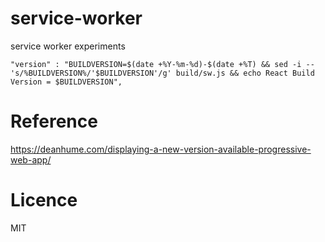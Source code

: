 # service-worker

service worker experiments

```
"version" : "BUILDVERSION=$(date +%Y-%m-%d)-$(date +%T) && sed -i -- 's/%BUILDVERSION%/'$BUILDVERSION'/g' build/sw.js && echo React Build Version = $BUILDVERSION",
```

# Reference

https://deanhume.com/displaying-a-new-version-available-progressive-web-app/

# Licence

MIT
